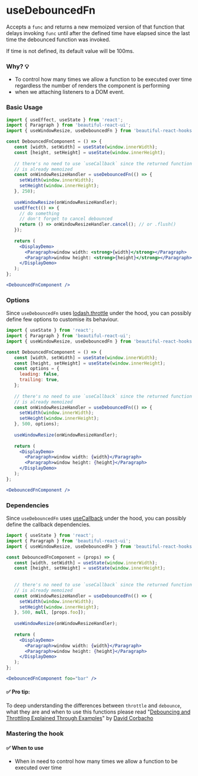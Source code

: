 # useDebouncedFn

Accepts a `func` and returns a new memoized version of that function that delays invoking `func` until after the defined 
time have elapsed since the last time the debounced function was invoked.

If time is not defined, its default value will be 100ms.

### Why? 💡

- To control how many times we allow a function to be executed over time regardless the number of renders the component 
is performing
- when we attaching listeners to a DOM event.

### Basic Usage

```jsx harmony
import { useEffect, useState } from 'react'; 
import { Paragraph } from 'beautiful-react-ui';
import { useWindowResize, useDebouncedFn } from 'beautiful-react-hooks'; 

const DebouncedFnComponent = () => {
   const [width, setWidth] = useState(window.innerWidth);
   const [height, setHeight] = useState(window.innerHeight);
   
   // there's no need to use `useCallback` since the returned function 
   // is already memoized
   const onWindowResizeHandler = useDebouncedFn(() => {
     setWidth(window.innerWidth);
     setHeight(window.innerHeight);
   }, 250);
   
   useWindowResize(onWindowResizeHandler);
   useEffect(() => {
     // do something
     // don't forget to cancel debounced
     return () => onWindowResizeHandler.cancel(); // or .flush()
   });
      
   return (
     <DisplayDemo>
       <Paragraph>window width: <strong>{width}</strong></Paragraph>
       <Paragraph>window height: <strong>{height}</strong></Paragraph>
     </DisplayDemo>
   );
};

<DebouncedFnComponent />
```

### Options

Since `useDebouncedFn` uses [lodash.throttle](https://www.npmjs.com/package/lodash.throttle) 
under the hood, you can possibly define few options to customise its behaviour.

```jsx harmony
import { useState } from 'react'; 
import { Paragraph } from 'beautiful-react-ui';
import { useWindowResize, useDebouncedFn } from 'beautiful-react-hooks'; 

const DebouncedFnComponent = () => {
   const [width, setWidth] = useState(window.innerWidth);
   const [height, setHeight] = useState(window.innerHeight);
   const options = {
     leading: false,
     trailing: true,
   };
   
   // there's no need to use `useCallback` since the returned function 
   // is already memoized
   const onWindowResizeHandler = useDebouncedFn(() => {
     setWidth(window.innerWidth);
     setHeight(window.innerHeight);
   }, 500, options);
   
   useWindowResize(onWindowResizeHandler);
      
   return (
     <DisplayDemo>
       <Paragraph>window width: {width}</Paragraph>
       <Paragraph>window height: {height}</Paragraph>
     </DisplayDemo>
   );
};

<DebouncedFnComponent />
```

### Dependencies

Since `useDebouncedFn` uses [useCallback](https://reactjs.org/docs/hooks-reference.html#usecallback) 
under the hood, you can possibly define the callback dependencies.

```jsx harmony
import { useState } from 'react'; 
import { Paragraph } from 'beautiful-react-ui';
import { useWindowResize, useDebouncedFn } from 'beautiful-react-hooks'; 

const DebouncedFnComponent = (props) => {
   const [width, setWidth] = useState(window.innerWidth);
   const [height, setHeight] = useState(window.innerHeight);
   
   
   // there's no need to use `useCallback` since the returned function 
   // is already memoized
   const onWindowResizeHandler = useDebouncedFn(() => {
     setWidth(window.innerWidth);
     setHeight(window.innerHeight);
   }, 500, null, [props.foo]);
   
   useWindowResize(onWindowResizeHandler);
      
   return (
     <DisplayDemo>
       <Paragraph>window width: {width}</Paragraph>
       <Paragraph>window height: {height}</Paragraph>
     </DisplayDemo>
   );
};

<DebouncedFnComponent foo="bar" />
```

#### ✅ Pro tip:

To deep understanding the differences between `throttle` and `debounce`, what they are and when to use this functions 
please read "[Debouncing and Throttling Explained Through Examples](https://css-tricks.com/debouncing-throttling-explained-examples/)"
by [David Corbacho](https://twitter.com/dcorbacho)


### Mastering the hook

#### ✅ When to use
 
- When in need to control how many times we allow a function to be executed over time


